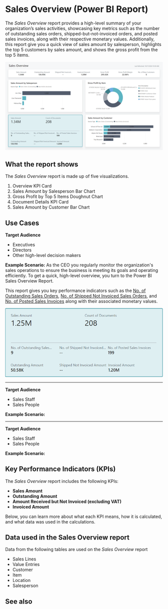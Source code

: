 # Sales Overview (Power BI Report)

The _Sales Overview_ report provides a high-level summary of your organization’s sales activities, showcasing key metrics such as the number of outstanding sales orders, shipped-but-not-invoiced orders, and posted sales invoices, along with their respective monetary values. Additionally, this report give you a quick view of sales amount by salesperson, highlights the top 5 customers by sales amount, and shows the gross profit from the top 5 items.

![Sales Overview screenshot](/business-central/media/sales/sales-overview.png "Sales Overview - Screenshot")

## What the report shows

The _Sales Overview_ report is made up of five visualizations.

1. Overview KPI Card
2. Sales Amount by Salesperson Bar Chart
3. Gross Profit by Top 5 Items Doughnut Chart
4. Document Details KPI Card
5. Sales Amount by Customer Bar Chart

## Use Cases
**Target Audience**
- Executives
- Directors
- Other high-level decision makers

**Example Scenario:** As the CEO you regularly monitor the organization's sales operations to ensure the business is meeting its goals and operating efficiently. To get a quick, high-level overview, you turn to the Power BI Sales Overview Report. 

This report gives you key performance indicators such as the [No. of Outstanding Sales Orders](#TODO), [No. of Shipped Not Invoiced Sales Orders](#TODO), and [No. of Posted Sales Invoices](#TODO) along with their associated monetary values. 

![Sales Overview KPIs screenshot](/business-central/media/sales/sales-overview-kpis.png "Sales Overview KPIs- Screenshot")


---
**Target Audience**

- Sales Staff
- Sales People

**Example Scenario:** 

---
**Target Audience**

- Sales Staff
- Sales People

**Example Scenario:** 



## Key Performance Indicators (KPIs)

The _Sales Overview_ report includes the following KPIs:

- **Sales Amount**
- **Outstanding Amount**
- **Amount Received but Not Invoiced (excluding VAT)**
- **Invoiced Amount**

Below, you can learn more about what each KPI means, how it is calculated, and what data was used in the calculations.

## Data used in the Sales Overview report

Data from the following tables are used on the *Sales Overview* report
- Sales Lines
- Value Entries
- Customer
- Item
- Location
- Salesperson

## See also